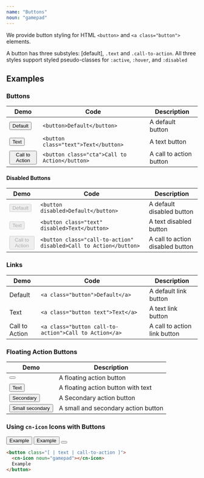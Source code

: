 ```yaml
---
name: "Buttons"
noun: "gamepad"
---
```


We provide button styling for HTML `<button>` and `<a class="button">` elements.

A button has three substyles: [default], `.text` and `.call-to-action`. All three styles support styled pseudo-classes for `:active`, `:hover`, and `:disabled`

## Examples

### Buttons

| Demo | Code | Description |
| --- | --- | --- |
| <button>Default</button> | `<button>Default</button>` | A default button |
| <button class="text">Text</button> | `<button class="text">Text</button>` | A text button |
| <button class="call-to-action">Call to Action</button> | `<button class="cta">Call to Action</button>` | A call to action button |

#### Disabled Buttons

| Demo | Code | Description |
| --- | --- | --- |
| <button disabled>Default</button> | `<button disabled>Default</button>` | A default disabled button |
| <button class="text" disabled>Text</button> | `<button class="text" disabled>Text</button>` | A text disabled button |
| <button class="call-to-action" disabled>Call to Action</button> | `<button class="call-to-action" disabled>Call to Action</button>` | A call to action disabled button |

### Links

| Demo | Code | Description |
| --- | --- | --- |
| <a class="button">Default</a> | `<a class="button">Default</a>` | A default link button |
| <a class="button text">Text</a> | `<a class="button text">Text</a>` | A text link button |
| <a class="button call-to-action">Call to Action</a> | `<a class="button call-to-action">Call to Action</a>` | A call to action link button |

### Floating Action Buttons

| Demo | Description |
| --- | --- |
| <button class="fab"><cn-icon noun="gamepad"></cn-icon></button> | A floating action button |
| <button class="fab"><cn-icon noun="card" large></cn-icon><span>Text</span></button> | A floating action button with text |
| <button class="fab secondary"><cn-icon noun="tokens" large></cn-icon><span>Secondary</span></button> | A Secondary action button |
| <button class="fab small secondary"><cn-icon noun="d12" large></cn-icon><span>Small secondary</span></button> | A small and secondary action button |

### Using `cn-icon` Icons with Buttons

<div class=flex>
  <button class="button">
    <cn-icon noun="gamepad"></cn-icon>
    <span>Example</span>
  </button>
  <button class="button">
    <cn-icon noun="gamepad"></cn-icon>
    <span class="hide-on-mobile">Example</span>
  </button>
  <button class="button call-to-action">
    <cn-icon noun="gamepad"></cn-icon>
  </button>
</div>

```html
<button class="[ | text | call-to-action ]">
  <cn-icon noun="gamepad"></cn-icon>
  Example
</button>
```






   